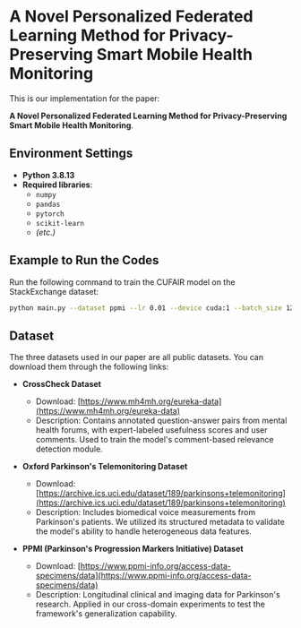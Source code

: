 # A Novel Personalized Federated Learning Method for Privacy-Preserving Smart Mobile Health Monitoring  

This is our implementation for the paper:  

**A Novel Personalized Federated Learning Method for Privacy-Preserving Smart Mobile Health Monitoring**.  




## Environment Settings  

- **Python 3.8.13**  
- **Required libraries**:  
  - `numpy`  
  - `pandas`  
  - `pytorch`  
  - `scikit-learn`  
  - *(etc.)*  

## Example to Run the Codes  

Run the following command to train the CUFAIR model on the StackExchange dataset:  

```bash
python main.py --dataset ppmi --lr 0.01 --device cuda:1 --batch_size 128 --epoch 20 --client_frac 1 --model our
```

## Dataset
The three datasets used in our paper are all public datasets. You can download them through the following links:  

- **CrossCheck Dataset**  
  - Download: [https://www.mh4mh.org/eureka-data](https://www.mh4mh.org/eureka-data)  
  - Description: Contains annotated question-answer pairs from mental health forums, with expert-labeled usefulness scores and user comments. Used to train the model's comment-based relevance detection module.  

- **Oxford Parkinson's Telemonitoring Dataset**  
  - Download: [https://archive.ics.uci.edu/dataset/189/parkinsons+telemonitoring](https://archive.ics.uci.edu/dataset/189/parkinsons+telemonitoring)  
  - Description: Includes biomedical voice measurements from Parkinson's patients. We utilized its structured metadata to validate the model's ability to handle heterogeneous data features.  

- **PPMI (Parkinson's Progression Markers Initiative) Dataset**  
  - Download: [https://www.ppmi-info.org/access-data-specimens/data](https://www.ppmi-info.org/access-data-specimens/data)  
  - Description: Longitudinal clinical and imaging data for Parkinson's research. Applied in our cross-domain experiments to test the framework's generalization capability.  
